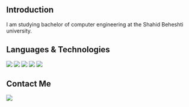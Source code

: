 ## Introduction
I am studying bachelor of computer engineering at the Shahid Beheshti university.  

## Languages & Technologies
[![](https://img.shields.io/badge/-Html-blue?style=for-the-badge)](https://html.com/)
[![](https://img.shields.io/badge/-Css-black?style=for-the-badge)](https://en.wikipedia.org/wiki/CSS)
[![](https://img.shields.io/badge/-JavaScript-purple?style=for-the-badge)](https://www.javascript.com/)
[![](https://img.shields.io/badge/-Java-green?style=for-the-badge&logo=java)](https://www.java.com/en/)
[![](https://img.shields.io/badge/-C++-red?style=for-the-badge)](https://en.wikipedia.org/wiki/C%2B%2B)

## Contact Me
[![](https://img.shields.io/badge/-mo.movahedinia@gmail.com-lightgray?style=for-the-badge&logo=gmail)](mailto:mo.movahedinia@gmail.com)
